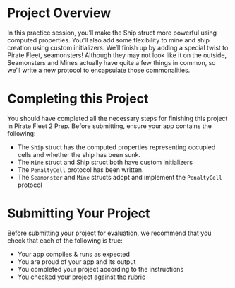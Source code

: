 # Project Overview
In this practice session, you’ll make the Ship struct more powerful using computed properties. You’ll also add some flexibility to mine and ship creation using custom initializers. We’ll finish up by adding a special twist to Pirate Fleet, seamonsters! Although they may not look like it on the outside, Seamonsters and Mines actually have quite a few things in common, so we’ll write a new protocol to encapsulate those commonalities.

# Completing this Project
You should have completed all the necessary steps for finishing this project in Pirate Fleet 2 Prep. Before submitting, ensure your app contains the following:

* The `Ship` struct has the computed properties representing occupied cells and whether the ship has been sunk.
* The `Mine` struct and Ship struct both have custom initializers
* The `PenaltyCell` protocol has been written.
* The `Seamonster` and `Mine` structs adopt and implement the `PenaltyCell` protocol

# Submitting Your Project
Before submitting your project for evaluation, we recommend that you check that each of the following is true:

* Your app compiles & runs as expected
* You are proud of your app and its output
* You completed your project according to the instructions
* You checked your project against [the rubric](https://review.udacity.com/#!/projects/5244276095/rubric)

